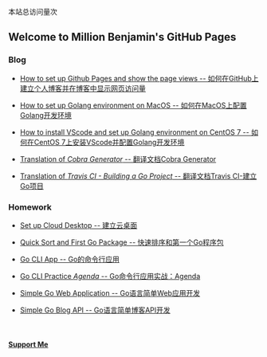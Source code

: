<script async src="//busuanzi.ibruce.info/busuanzi/2.3/busuanzi.pure.mini.js"></script>
<span id="busuanzi_container_site_pv">本站总访问量<span id="busuanzi_value_site_pv"></span>次</span>

## Welcome to Million Benjamin's GitHub Pages

### Blog
- [How to set up Github Pages and show the page views -- 如何在GitHub上建立个人博客并在博客中显示网页访问量](https://millionbenjamin.github.io/Service-Computing/Blogs/Blog1_setup-GitHubPages-display-PV/content)
  
- [How to set up Golang environment on MacOS -- 如何在MacOS上配置Golang开发环境](https://millionbenjamin.github.io/Service-Computing/Blogs/Blog2_setup-Go-MacOS/content)

- [How to install VScode and set up Golang environment on CentOS 7 -- 如何在CentOS 7上安装VScode并配置Golang开发环境](https://millionbenjamin.github.io/Service-Computing/Blogs/Blog3_setup-VScode-Go-CentOS/content)

- [Translation of _Cobra Generator_ -- 翻译文档Cobra Generator](https://millionbenjamin.github.io/Service-Computing/Blogs/Blog4_Cobra_Generator_translation/content)


- [Translation of _Travis CI - Building a Go Project_ -- 翻译文档Travis CI-建立Go项目](https://millionbenjamin.github.io/Service-ComputingBlogs/Blog5_Travis_CI-Building-a-Go-Project_translation/content.md)

  
### Homework
- [Set up Cloud Desktop -- 建立云桌面](https://millionbenjamin.github.io/Service-Computing/Homework/HW1_setup-cloud-desktop/content)

- [Quick Sort and First Go Package -- 快速排序和第一个Go程序包](https://github.com/MIllionBenjamin/Service-Computing/tree/master/Homework/HW2_quickSort_first-go-package)

- [Go CLI App -- Go的命令行应用](https://github.com/MIllionBenjamin/Service-Computing/tree/master/Homework/HW3_go_CLI_app)

- [Go CLI Practice _Agenda_ -- Go命令行应用实战：Agenda](https://github.com/MIllionBenjamin/Service-Computing/tree/master/Homework/HW4_CLI_practice_Agenda)

- [Simple Go Web Application -- Go语言简单Web应用开发](https://github.com/MIllionBenjamin/Service-Computing/tree/master/Homework/HW5_web_develop_exercise)

- [Simple Go Blog API -- Go语言简单博客API开发](https://github.com/MIllionBenjamin/Service-Computing/tree/master/Homework/HW6_blog_api)

<br>

#### [Support Me](https://millionbenjamin.github.io/Service-Computing/SupportMe)
